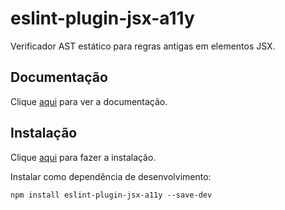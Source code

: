 # eslint-plugin-jsx-a11y

Verificador AST estático para regras antigas em elementos JSX.

## Documentação

Clique [aqui](https://github.com/evcohen/eslint-plugin-jsx-a11y) para ver a documentação.

## Instalação

Clique [aqui](https://www.npmjs.com/package/eslint-plugin-jsx-a11y) para fazer a instalação.

Instalar como dependência de desenvolvimento:

```
npm install eslint-plugin-jsx-a11y --save-dev
```

